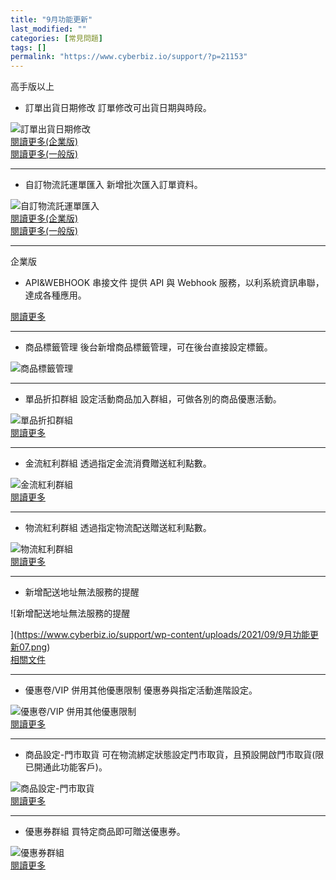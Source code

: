 ```yaml
---
title: "9月功能更新"
last_modified: ""
categories: [常見問題]
tags: []
permalink: "https://www.cyberbiz.io/support/?p=21153"
---
```


高手版以上  


* 訂單出貨日期修改 
訂單修改可出貨日期與時段。  

![訂單出貨日期修改](https://www.cyberbiz.io/support/wp-content/uploads/2021/09/9月功能更新01.png)  
[閱讀更多(企業版)](https://www.cyberbiz.io/support/?p=624)  
[閱讀更多(一般版)](https://www.cyberbiz.io/helpcenter/?p=34)  

* * *

* 自訂物流託運單匯入 
新增批次匯入訂單資料。  

![自訂物流託運單匯入](https://www.cyberbiz.io/support/wp-content/uploads/2021/09/9月功能更新02.png)  
[閱讀更多(企業版)](https://www.cyberbiz.io/support/?p=8674 )  
[閱讀更多(一般版)](https://www.cyberbiz.io/helpcenter/?p=3900)  

* * *



企業版  


* API&WEBHOOK 串接文件 
提供 API 與 Webhook 服務，以利系統資訊串聯，達成各種應用。  

[閱讀更多](https://www.cyberbiz.io/support/?p=20739)  

* * *

* 商品標籤管理 
後台新增商品標籤管理，可在後台直接設定標籤。  

![商品標籤管理](https://www.cyberbiz.io/support/wp-content/uploads/2021/09/9月功能更新03.png)  

* * *

* 單品折扣群組 
設定活動商品加入群組，可做各別的商品優惠活動。  

![單品折扣群組](https://www.cyberbiz.io/support/wp-content/uploads/2021/09/9月功能更新04.png)  
[閱讀更多](https://www.cyberbiz.io/support/?p=3368)  

* * *

* 金流紅利群組 
透過指定金流消費贈送紅利點數。  

![金流紅利群組](https://www.cyberbiz.io/support/wp-content/uploads/2021/09/9月功能更新05.png)  
[閱讀更多](https://www.cyberbiz.io/support/?p=3470)  

* * *

* 物流紅利群組 
透過指定物流配送贈送紅利點數。  

![物流紅利群組](https://www.cyberbiz.io/support/wp-content/uploads/2021/09/9月功能更新06.png)  
[閱讀更多](https://www.cyberbiz.io/support/?p=3480)  

* * *

* 新增配送地址無法服務的提醒 

![新增配送地址無法服務的提醒

](https://www.cyberbiz.io/support/wp-content/uploads/2021/09/9月功能更新07.png)  
[相關文件](https://www.t-cat.com.tw/inquire/timesheet1.aspx)  

* * *

* 優惠卷/VIP 併用其他優惠限制 
優惠券與指定活動進階設定。  

![優惠卷/VIP 併用其他優惠限制 ](https://www.cyberbiz.io/support/wp-content/uploads/2021/09/9月功能更新08.png)  
[閱讀更多](https://www.cyberbiz.io/support/?p=11928)  

* * *

* 商品設定-門市取貨 
可在物流綁定狀態設定門市取貨，且預設開啟門市取貨(限已開通此功能客戶)。  

![商品設定-門市取貨](https://www.cyberbiz.io/support/wp-content/uploads/2021/09/9月功能更新09.png)  
[閱讀更多](https://www.cyberbiz.io/support/?p=15619#e)  

* * *

* 優惠券群組 
買特定商品即可贈送優惠券。  

![優惠券群組](https://www.cyberbiz.io/support/wp-content/uploads/2021/09/9月功能更新10.png)  
[閱讀更多](https://www.cyberbiz.io/support/?p=11460)  

